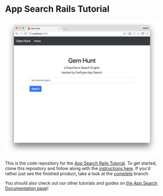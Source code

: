 # App Search Rails Tutorial

![Initial App Screenshot](readme_images/initial-app.png)

This is the code repository for the [App Search Rails Tutorial](https://swiftype.com/documentation/app-search/tutorials/rails). To get started, clone this repository and follow along with the [instructions here](https://swiftype.com/documentation/app-search/tutorials/rails). If you'd rather just see the finished product, take a look at the [complete](https://github.com/swiftype/app-search-rails-tutorial/tree/complete) branch.

You should also check out our other tutorials and guides on [the App Search Documentation page](https://swiftype.com/documentation/app-search/getting-started)!


